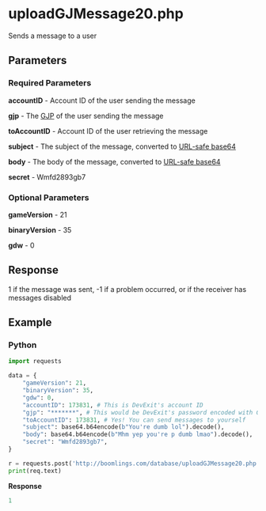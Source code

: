 # uploadGJMessage20.php

Sends a message to a user

## Parameters

### Required Parameters

**accountID** - Account ID of the user sending the message

**gjp** - The [GJP](/topics/encryption/gjp.md) of the user sending the message

**toAccountID** - Account ID of the user retrieving the message

**subject** - The subject of the message, converted to [URL-safe base64](/topics/encryption/base64)

**body** - The body of the message, converted to [URL-safe base64](/topics/encryption/base64)

**secret** - Wmfd2893gb7

### Optional Parameters

**gameVersion** - 21

**binaryVersion** - 35

**gdw** - 0

## Response

1 if the message was sent, -1 if a problem occurred, or if the receiver has messages disabled

## Example

<!-- tabs:start -->

### **Python**

```py
import requests

data = {
    "gameVersion": 21,
    "binaryVersion": 35,
    "gdw": 0,
	"accountID": 173831, # This is DevExit's account ID
	"gjp": "*******", # This would be DevExit's password encoded with GJP encryption
    "toAccountID": 173831, # Yes! You can send messages to yourself
    "subject": base64.b64encode(b"You're dumb lol").decode(),
    "body": base64.b64encode(b"Mhm yep you're p dumb lmao").decode(),
    "secret": "Wmfd2893gb7",
}

r = requests.post('http://boomlings.com/database/uploadGJMessage20.php', data=data)
print(req.text)
```

**Response**
```py
1
```

<!-- tabs:end -->
